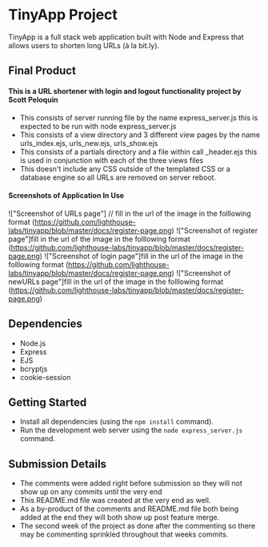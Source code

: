 # TinyApp Project

TinyApp is a full stack web application built with Node and Express that allows users to shorten long URLs (à la bit.ly).

## Final Product
#### This is a URL shortener with login and logout functionality project by Scott Peloquin 

* This consists of server running file by the name express_server.js this is expected to be run with node express_server.js
* This consists of a view directory and 3 different view pages by the name urls_index.ejs, urls_new.ejs, urls_show.ejs
* This consists of a partials directory and a file within call _header.ejs this is used in conjunction with each of the three views files
* This doesn't include any CSS outside of the templated CSS or a database engine so all URLs are removed on server reboot.

#### Screenshots of Application In Use
!["Screenshot of URLs page"] // fill in the url of the image in the folllowing format (https://github.com/lighthouse-labs/tinyapp/blob/master/docs/register-page.png)
!["Screenshot of register page"]fill in the url of the image in the folllowing format (https://github.com/lighthouse-labs/tinyapp/blob/master/docs/register-page.png)
!["Screenshot of login page"]fill in the url of the image in the folllowing format (https://github.com/lighthouse-labs/tinyapp/blob/master/docs/register-page.png)
!["Screenshot of newURLs page"]fill in the url of the image in the folllowing format (https://github.com/lighthouse-labs/tinyapp/blob/master/docs/register-page.png)

## Dependencies

- Node.js
- Express
- EJS
- bcryptjs
- cookie-session

## Getting Started

- Install all dependencies (using the `npm install` command).
- Run the development web server using the `node express_server.js` command.

## Submission Details

* The comments were added right before submission so they will not show up on any commits until the very end
* This README.md file was created at the very end as well.
* As a by-product of the comments and README.md file both being added at the end they will both show up post feature merge.
* The second week of the project as done after the commenting so there may be commenting sprinkled throughout that weeks commits.
